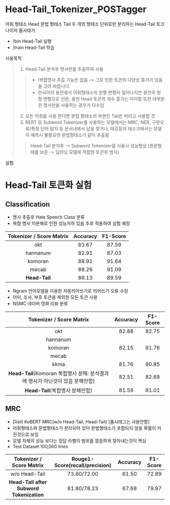 # Head-Tail_Tokenizer_POSTagger
어휘 형태소 Head 문법 형태소 Tail 두 개의 형태소 단위로만 분리하는 Head-Tail 토크나이저 품사태거

* /bin Head-Tail 실행
* /train Head-Tail 학습

사용목적
> 1. Head-Tail 분석후 명사만을 추출하여 사용 
> > * !복합명사 추출 기능은 없음 -> 그로 인한 토큰의 다양성 증가가 있음을 고려 바랍니다.
> > * 한국어의 용언에서 어휘형태소의 원형 변형이 일어나지만 용언의 원형 변형으로 인한, 용언 Head 토큰의 개수 증가는 미미함 또한 대부분은 명사만을 사용하는 경우가 다수임
> 2. 모든 어휘를 사용 한다면 문법 형태소의 부분인 Tail은 버리고 사용할 것
> 3. BERT 등 Subword Tokenizer를 사용하는 모델에서는 MRC, NER, 구문오류/특정 단어 탐지 등 문서내에서 답을 찾거나, 태깅등의 태스크에서는 모델이 예측시 불필요한 문법형태소가 같이 추출됨 
> > Head-Tail 분석후 -> Subword Tokenizer를 사용시 성능향상 (원문형태를 보존 -> 딥러닝 모델에 적합한 토큰화 방식)

실험
# Head-Tail 토큰화 실험
## Classification
* 명사 추출후 Hate Speech Class 분류
* 복합 명사 미분해로 인한 성능저하 있음 추후 적용하여 실험 예정

| Tokenizer / Score Matrix | Accuracy | F1-Score |
| :---:   | :---: | :---: |
| okt | 83.67 | 87.59 |
| hannanum | 82.91 | 87.03 |
| komoran | 88.91 | 91.64 |
| mecab | 88.26 | 91.09 |
| **Head-Tail** | 86.13 | 89.59 |

* Ngram 언어모델을 이용한 자동띄어쓰기로 띄어쓰기 오류 수정
* 어미, 조사, 부호 토큰을 제외한 모든 토큰 사용
* NSMC 네이버 영화 리뷰 분류
  
| Tokenizer / Score Matrix | Accuracy | F1-Score |
| :---:   | :---: | :---: |
| okt | 82.88 | 82.75 |
| hannanum |  |  |
| komoran | 82.15 | 81.76 |
| mecab |  |  |
| kkma | 81.76 | 80.85 |
| **Head-Tail**(Komoran 복합명사 분해: 분석결과에 명사가 아닌것이 있음 분해안함) | 82.51 | 82.69 |
| **Head-Tail**(복합명사 분해안함) | 81.59 | 81.01 |

## MRC
* Distil KoBERT MRC(w/o Head-Tail, Head-Tail) [품사태그는 사용안함]
* 어휘형태소와 문법형태소가 분리되어 있어 문법형태소가 포함되지 않을 확률이 커진것으로 보임
* 모델 자체의 성능 보다는 정답 라벨의 범위를 깔끔하게 찾아내는것이 핵심
* Test Dataset 100,000 lines

| Tokenizer / Score Matrix | Rouge1-Score(recall/precision) | Accuracy | F1-Score |
| :---:   | :---: | :---: | :---: |
| w/o Head-Tail | 73.80/72.00 | 61.50 | 72.89 |
| **Head-Tail after Subword Tokenization** | 81.80/78.23 | 67.68 | 79.97 |
